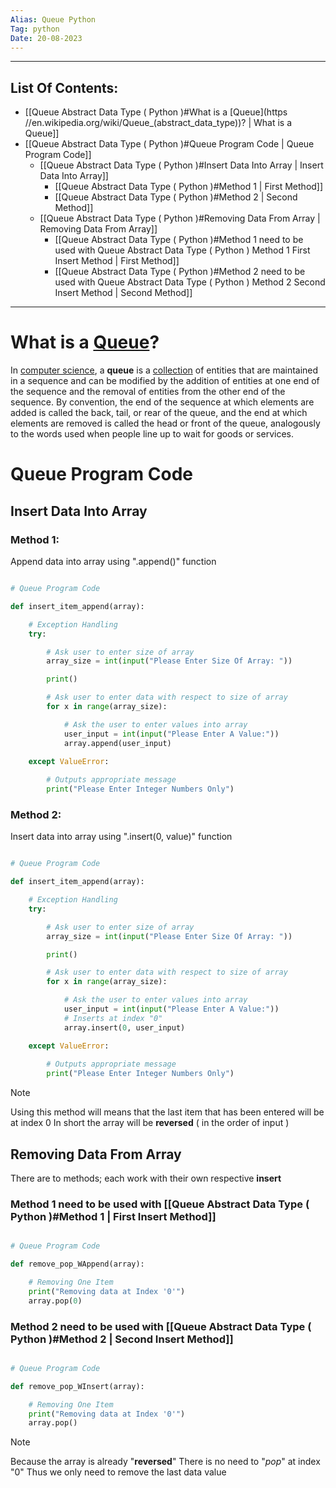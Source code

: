```yaml
---
Alias: Queue Python
Tag: python
Date: 20-08-2023
---
```


---

## List Of Contents:

- [[Queue Abstract Data Type ( Python )#What is a [Queue](https //en.wikipedia.org/wiki/Queue_(abstract_data_type))? | What is a Queue]]
- [[Queue Abstract Data Type ( Python )#Queue Program Code | Queue Program Code]]
	- [[Queue Abstract Data Type ( Python )#Insert Data Into Array | Insert Data Into Array]]
		- [[Queue Abstract Data Type ( Python )#Method 1 | First Method]]
		- [[Queue Abstract Data Type ( Python )#Method 2 | Second Method]]
	- [[Queue Abstract Data Type ( Python )#Removing Data From Array | Removing Data From Array]]
		- [[Queue Abstract Data Type ( Python )#Method 1 need to be used with Queue Abstract Data Type ( Python ) Method 1 First Insert Method | First Method]]
		- [[Queue Abstract Data Type ( Python )#Method 2 need to be used with Queue Abstract Data Type ( Python ) Method 2 Second Insert Method | Second Method]]

---

# What is a [Queue](https://en.wikipedia.org/wiki/Queue_(abstract_data_type))?

In [computer science](https://en.wikipedia.org/wiki/Computer_science "Computer science"), a **queue** is a [collection](https://en.wikipedia.org/wiki/Collection_(abstract_data_type) "Collection (abstract data type)") of entities that are maintained in a sequence and can be modified by the addition of entities at one end of the sequence and the removal of entities from the other end of the sequence. By convention, the end of the sequence at which elements are added is called the back, tail, or rear of the queue, and the end at which elements are removed is called the head or front of the queue, analogously to the words used when people line up to wait for goods or services.

# Queue Program Code

## Insert Data Into Array

### Method 1:

Append data into array using ".append()" function

```python

# Queue Program Code

def insert_item_append(array):

    # Exception Handling
    try:

        # Ask user to enter size of array
        array_size = int(input("Please Enter Size Of Array: "))

        print()

        # Ask user to enter data with respect to size of array
        for x in range(array_size):

            # Ask the user to enter values into array
            user_input = int(input("Please Enter A Value:"))
            array.append(user_input)

    except ValueError:
    
        # Outputs appropriate message
        print("Please Enter Integer Numbers Only")

```

### Method 2:

Insert data into array using ".insert(0, value)" function

```python

# Queue Program Code

def insert_item_append(array):

    # Exception Handling
    try:

        # Ask user to enter size of array
        array_size = int(input("Please Enter Size Of Array: "))

        print()

        # Ask user to enter data with respect to size of array
        for x in range(array_size):

            # Ask the user to enter values into array
            user_input = int(input("Please Enter A Value:"))
            # Inserts at index "0"
            array.insert(0, user_input)

    except ValueError:
    
        # Outputs appropriate message
        print("Please Enter Integer Numbers Only")

```

>[!note]
>Using this method will means that the last item that has been entered will be at index 0
>In short the array will be **reversed** ( in the order of input )

## Removing Data From Array

There are to methods; each work with their own respective **insert**

### Method 1 need to be used with [[Queue Abstract Data Type ( Python )#Method 1 | First Insert Method]]

```python

# Queue Program Code

def remove_pop_WAppend(array):

    # Removing One Item
    print("Removing data at Index '0'")
    array.pop(0)

```

### Method 2 need to be used with [[Queue Abstract Data Type ( Python )#Method 2 | Second Insert Method]]

```python

# Queue Program Code

def remove_pop_WInsert(array):

    # Removing One Item
    print("Removing data at Index '0'")
    array.pop()

```

>[!note]
>Because the array is already "**reversed**"
>There is no need to "*pop*" at index "0"
>Thus we only need to remove the last data value